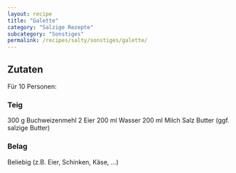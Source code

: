 ```yaml
---
layout: recipe
title: "Galette"
category: "Salzige Rezepte"
subcategory: "Sonstiges"
permalink: /recipes/salty/sonstiges/galette/
---
```



## Zutaten

Für 10 Personen:
### Teig
300 g Buchweizenmehl
2 Eier
200 ml Wasser
200 ml Milch
Salz
Butter (ggf. salzige Butter)

### Belag
Beliebig (z.B. Eier, Schinken, Käse, …)
